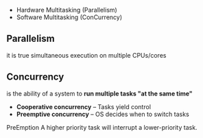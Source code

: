 
- Hardware Multitasking (Parallelism)
- Software Multitasking (ConCurrency)


## Parallelism
it is true simultaneous execution on multiple CPUs/cores

## Concurrency
is the ability of a system to **run multiple tasks "at the same time"**


- **Cooperative concurrency** – Tasks yield control
- **Preemptive concurrency** – OS decides when to switch tasks

PreEmption
A higher priority task will interrupt a lower-priority task.